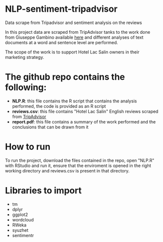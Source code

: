 # NLP-sentiment-tripadvisor
Data scrape from Tripadvisor and sentiment analysis on the reviews 

In this project data are scraped from TripAdvisor tanks to the work done from Giuseppe Gambino available [here](https://github.com/giuseppegambino/Scraping-TripAdvisor-with-Python-2020) and different analyses of text documents at a word and sentence level are performed. 

The scope of the work is to support Hotel Lac Salin owners in their marketing strategy.

# The github repo contains the following:
- **NLP.R**: this file contains the R script that contains the analysis performed, the code is provided as an R script
- **reviews.csv**: this file contains "Hotel Lac Salin" English reviews scraped from [TripAdvisor](https://www.tripadvisor.com/Hotel_Review-g194799-d529602-Reviews-Lac_Salin_Spa_Mountain_Resort-Livigno_Province_of_Sondrio_Lombardy.html)
- **report.pdf**: this file contains a summary of the work performed and the conclusions that can be drawn from it

# How to run
To run the project, download the files contained in the repo, open "NLP.R" with RStudio and run it, ensure that the enviroment is opened in the right working directory and reviews.csv is present in that directory.

# Libraries to import
- tm
- dplyr
- ggplot2
- wordcloud
- RWeka
- syuzhet
- sentimentr
